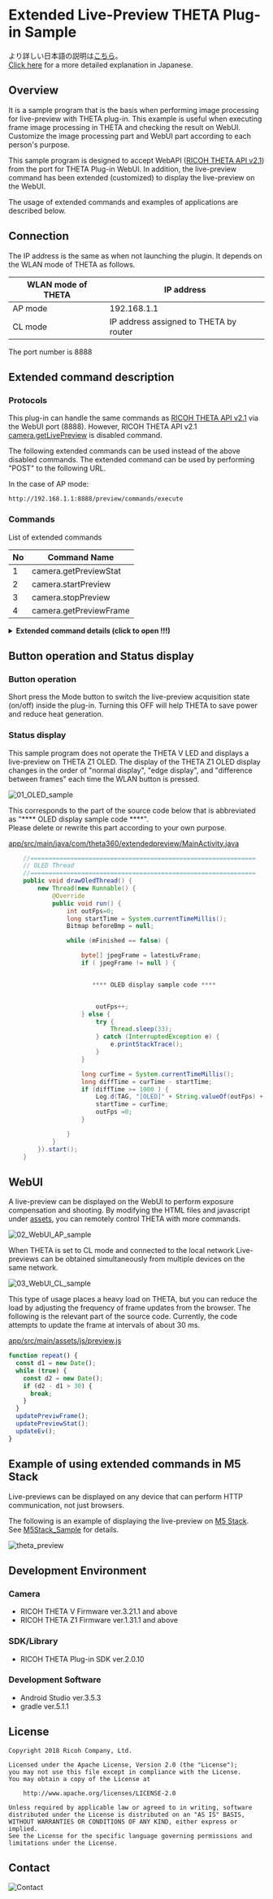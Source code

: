 # Extended Live-Preview THETA Plug-in Sample

より詳しい日本語の説明は[こちら](https://qiita.com/KA-2/items/cef05a4960663bd2ba2f)。<br>
[Click here](https://qiita.com/KA-2/items/cef05a4960663bd2ba2f) for a more detailed explanation in Japanese.

## Overview

It is a sample program that is the basis when performing image processing for live-preview with THETA plug-in.
This example is useful when executing frame image processing in THETA and checking the result on WebUI.
Customize the image processing part and WebUI part according to each person's purpose.

This sample program is designed to accept WebAPI ([RICOH THETA API v2.1](https://api.ricoh/docs/theta-web-api-v2.1/)) from the port for THETA Plug-in WebUI. In addition, the live-preview command has been extended (customized) to display the live-preview on the WebUI.

The usage of extended commands and examples of applications are described below.


## Connection

The IP address is the same as when not launching the plugin.
It depends on the WLAN mode of THETA as follows.

|WLAN mode of THETA|IP address|
|---|---|
|AP mode|192.168.1.1|
|CL mode|IP address assigned to THETA by router|

The port number is 8888


## Extended command description

### Protocols

This plug-in can handle the same commands as [RICOH THETA API v2.1](https://api.ricoh/docs/theta-web-api-v2.1/) via the WebUI port (8888). However, RICOH THETA API v2.1 [camera.getLivePreview](https://api.ricoh/docs/theta-web-api-v2.1/commands/camera.get_live_preview/) is disabled command.

The following extended commands can be used instead of the above disabled commands.
The extended command can be used by performing "POST" to the following URL.

In the case of AP mode:

	http://192.168.1.1:8888/preview/commands/execute


### Commands

List of extended commands

|No|Command Name|
|---|---|
|1|camera.getPreviewStat|
|2|camera.startPreview|
|3|camera.stopPreview|
|4|camera.getPreviewFrame|

<details><summary><b>Extended command details (click to open !!!)</b></summary><div>

<br>

### camera.getPreviewStat

#### Overview

Returns the live-preview acquisition status inside the THETA plug-in.

#### Parameters

None.

#### Results

|Name|Type|Description|
|---|---|---|
|results|String|"on" or "off"|

<br>

### camera.startPreview

#### Overview

Start live-preview acquisition inside THETA plug-in.

#### Parameters

|Name|Type|Description|
|---|---|---|
|formatNo|Integer|1:640 x 320 pixels 8fps, <br>2:640 x 320 pixels 30fps, <br>3:1024 x 512 pixels 8fps, <br>4:1024 x 512 pixels 30fps, <br>5:1920 x 960 pixels 8fps<br>Optional. If omitted 4.|

#### Results

None.

<br>

### camera.stopPreview

#### Overview

Stop live-preview acquisition inside THETA plug-in.

#### Parameters

None.

#### Results

None.

<br>

### camera.getPreviewFrame

#### Overview

Get the latest one frame of live-preview.

#### Parameters

|Name|Type|Description|
|---|---|---|
|resizeWidth|Integer|Do not resize : 0<br>Minimum value (minwidth): 2<br>Maximum value (maxwidth): same as createScaledBitmap ()<br>Optional. If omitted, same as do not resize.|
|quality|Integer|Minimum value (minquality): 0<br>Maximum value (maxquality): 100<br>Optiona. If omitted, 100.|

#### Results

Binary data of live view 1 frame (JPEG).
Binary data is transferred as Content-Type:image/jpeg.

</br>
</br>

</div></details>


## Button operation and Status display

### Button operation

Short press the Mode button to switch the live-preview acquisition state (on/off) inside the plug-in. Turning this OFF will help THETA to save power and reduce heat generation.


### Status display

This sample program does not operate the THETA V LED and displays a live-preview on THETA Z1 OLED.
The display of the THETA Z1 OLED display changes in the order of "normal display", "edge display", and "difference between frames" each time the WLAN button is pressed.

![01_OLED_sample](img/01_OLED_sample.gif)


This corresponds to the part of the source code below that is abbreviated as "**** OLED display sample code ****".<br>
Please delete or rewrite this part according to your own purpose.

[app/src/main/java/com/theta360/extendedpreview/MainActivity.java](app/src/main/java/com/theta360/extendedpreview/MainActivity.java#L344-L418)

```:MainActivity.java
    //==============================================================
    // OLED Thread
    //==============================================================
    public void drawOledThread() {
        new Thread(new Runnable() {
            @Override
            public void run() {
                int outFps=0;
                long startTime = System.currentTimeMillis();
                Bitmap beforeBmp = null;

                while (mFinished == false) {

                    byte[] jpegFrame = latestLvFrame;
                    if ( jpegFrame != null ) {


                       **** OLED display sample code ****


                        outFps++;
                    } else {
                        try {
                            Thread.sleep(33);
                        } catch (InterruptedException e) {
                            e.printStackTrace();
                        }
                    }

                    long curTime = System.currentTimeMillis();
                    long diffTime = curTime - startTime;
                    if (diffTime >= 1000 ) {
                        Log.d(TAG, "[OLED]" + String.valueOf(outFps) + "[fps]" );
                        startTime = curTime;
                        outFps =0;
                    }

                }
            }
        }).start();
    }
```


## WebUI

A live-preview can be displayed on the WebUI to perform exposure compensation and shooting.
By modifying the HTML files and javascript under [assets](app/src/main/assets), you can remotely control THETA with more commands.

![02_WebUI_AP_sample](img/02_WebUI_AP_sample.gif)


When THETA is set to CL mode and connected to the local network
Live-previews can be obtained simultaneously from multiple devices on the same network.

![03_WebUI_CL_sample](img/03_WebUI_CL_sample.gif)


This type of usage places a heavy load on THETA, but you can reduce the load by adjusting the frequency of frame updates from the browser.
The following is the relevant part of the source code. Currently, the code attempts to update the frame at intervals of about 30 ms.

[app/src/main/assets/js/preview.js](app/src/main/assets/js/preview.js#L79-L90)

```:preview.js
function repeat() {
  const d1 = new Date();
  while (true) {
    const d2 = new Date();
    if (d2 - d1 > 30) {
      break;
    }
  }
  updatePreviwFrame();
  updatePreviewStat();
  updateEv();
}
```


## Example of using extended commands in M5 Stack

Live-previews can be displayed on any device that can perform HTTP communication, not just browsers.

The following is an example of displaying the live-preview on [M5 Stack](https://m5stack.com/).<br>
See [M5Stack_Sample](M5Stack_Sample) for details.

![theta_preview](M5Stack_Sample/img/theta_preview.gif)


## Development Environment

### Camera
* RICOH THETA V Firmware ver.3.21.1 and above
* RICOH THETA Z1 Firmware ver.1.31.1 and above

### SDK/Library
* RICOH THETA Plug-in SDK ver.2.0.10

### Development Software
* Android Studio ver.3.5.3
* gradle ver.5.1.1


## License

```
Copyright 2018 Ricoh Company, Ltd.

Licensed under the Apache License, Version 2.0 (the "License");
you may not use this file except in compliance with the License.
You may obtain a copy of the License at

    http://www.apache.org/licenses/LICENSE-2.0

Unless required by applicable law or agreed to in writing, software
distributed under the License is distributed on an "AS IS" BASIS,
WITHOUT WARRANTIES OR CONDITIONS OF ANY KIND, either express or implied.
See the License for the specific language governing permissions and
limitations under the License.
```

## Contact
![Contact](img/contact.png)

